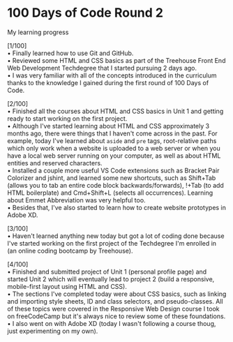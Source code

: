 # 100 Days of Code Round 2
 My learning progress


[1/100] <br>
• Finally learned how to use Git and GitHub. <br>
• Reviewed some HTML and CSS basics as part of the Treehouse Front End Web Development Techdegree that I started pursuing 2 days ago. <br>
• I was very familiar with all of the concepts introduced in the curriculum thanks to the knowledge I gained during the first round of 100 Days of Code.

[2/100] <br>
• Finished all the courses about HTML and CSS basics in Unit 1 and getting ready to start working on the first project. <br>
• Although I've started learning about HTML and CSS approximately 3 months ago, there were things that I haven't come across in the past. For example, today I've learned about <code>aside</code> and <code>pre</code> tags, root-relative paths which only work when a website is uploaded to a web server or when you have a local web server running on your computer, as well as about HTML entities and reserved characters. <br>
• Installed a couple more useful VS Code extensions such as Bracket Pair Colorizer and jshint, and learned some new shortcuts, such as Shift+Tab (allows you to tab an entire code block backwards/forwards), !+Tab (to add HTML boilerplate) and Cmd+Shift+L (selects all occurrences). Learning about Emmet Abbreviation was very helpful too. <br>
• Besides that, I've also started to learn how to create website prototypes in Adobe XD.

[3/100] <br>
• Haven't learned anything new today but got a lot of coding done because I've started working on the first project of the Techdegree I'm enrolled in (an online coding bootcamp by Treehouse).<br>

[4/100] <br>
• Finished and submitted project of Unit 1 (personal profile page) and started Unit 2 which will eventually lead to project 2 (build a responsive, mobile-first layout using HTML and CSS).<br>
• The sections I've completed today were about CSS basics, such as linking and importing style sheets, ID and class selectors, and pseudo-classes. All of these topics were covered in the Responsive Web Design course I took on freeCodeCamp but it's always nice to review some of these foundations.<br>
• I also went on with Adobe XD (today I wasn't following a course thoug, just experimenting on my own).